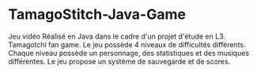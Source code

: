 # TamagoStitch-Java-Game
Jeu vidéo Réalisé en Java dans le cadre d'un projet d'étude en L3.
Tamagotchi fan game.
Le jeu possède 4 niveaux de difficultés différents.
Chaque niveau possède un personnage, des statistiques et des musiques différentes.
Le jeu propose un système de sauvegarde et de scores.
